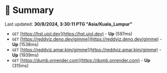 # 📖 Summary
Last updated: **30/8/2024, 3:30:11 PTG "Asia/Kuala_Lumpur"**

- `GET` [https://hst.ujol.dev](https://hst.ujol.dev) - **Up** (597ms)
- `GET` [https://reddviz.deno.dev/gimme](https://reddviz.deno.dev/gimme) - **Up** (1538ms)
- `GET` [https://reddviz.amar.kim/gimme](https://reddviz.amar.kim/gimme) - **Up** (1939ms)
- `GET` [https://dumb.onrender.com](https://dumb.onrender.com) - **Up** (315ms)

